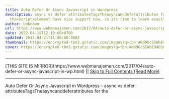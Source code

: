 ```yaml
---
title: Auto Defer Or Async Javascript in Wordpress
description: async vs defer attributesTagsTheasyncanddeferattributes for
  the<script>element have nice support now, so its time to learn exactly
author: Unknown
url: https://www.webmanajemen.com/2017/04/auto-defer-or-async-javascript-in-wp.html
date: 2022-04-15T12:19:00+0700
updated: 2017-04-21T11:48:00.000Z
thumbnail: https://encrypted-tbn3.gstatic.com/images?q=tbn:ANd9GcSIWbE9ADSn11CH5cNI3gcioX1mK17u9QAfTSLX9hxLtwyXgFYdt0J_Yyrw
cover: https://encrypted-tbn3.gstatic.com/images?q=tbn:ANd9GcSIWbE9ADSn11CH5cNI3gcioX1mK17u9QAfTSLX9hxLtwyXgFYdt0J_Yyrw
---
```


<hr/> [THIS SITE IS MIRROR](https://www.webmanajemen.com/2017/04/auto-defer-or-async-javascript-in-wp.html) || <a href="https://www.webmanajemen.com/2017/04/auto-defer-or-async-javascript-in-wp.html" rel="follow" class="button" id="read-more">Skip to Full Contents (Read More)</a> <hr/> Auto Defer Or Async Javascript in Wordpress - async vs defer attributesTagsTheasyncanddeferattributes for the<script>element have nice support now, so its time to learn exactly async vs defer attributes


Tags:

The async and defer attributes for the <script> element have nice support now, so it’s time to learn exactly what they do!



Legend



                <script>                                            
Let's begin by process what <script> with none attributes                 will. The HTML file are parsed till the script file is hit, at                 that time parsing can stop and a call for participation are                 created to fetch the file (if it's external). The script can                 then be dead before parsing is resumed.             
                                        
                <script async>                                            
async downloads the file through out HTML parsing and can pause                 the HTML program to execute it once it'sfinished downloading.             
                                        
                <script defer>                                            
defer downloads the file throughout hypertext markup language                 parsing and can solely execute it once the computer program has                 completed. defer scripts also are guarenteed to execute within                 the order that they seem within the document.             
                                        
                When should I use what?                                             
Typically you would like to use async wherever attainable, then                 defer then no attribute. Here area unit some general rules to                 follow:             

                    If the script is modular and does not rely on any scripts                     then useasync.                 
                    If the script relies upon or is relied upon by another                     script then usedefer.                 
If the script is small and is relied upon by anasync script then use an inlinescript with no attributes placed                    above the async scripts.                 

                Support                                             
IE9 and below have some pretty unhealthy bugs in their                 implementation of defersuch that the execution order isn't                 guarenteed. If you would like to support <= IE9 i like to                 recommend not exploitation defer in the least and embrace your                 scripts with no attribute if the execution order matters.                                     Read the specifics here                                .             

This time I will give functions.php custom to automatically defer or         async javascript (js).     
Function: adding async = "async" for async and defer = "defer" to defer         javascript (js).     

        defer 
  add_defer_attribute function ($ tag, $ handle) {
    // add script handles to the array below
    $ Scripts_to_defer = array ( 'my-js-handle', 'another-handle');
   
    foreach ($ scripts_to_defer as $ defer_script) {
       if ($ defer_script === $ handle) {
          return str_replace ( 'src', 'defer = "defer" src ", $ tags);
       }
    }
    return $ tag;
 } 
  add_filter ( 'script_loader_tag', 'add_defer_attribute', 10, 2); 
    
    async 
  add_async_attribute function ($ tag, $ handle) {
    // add script handles to the array below
    $ Scripts_to_async = array ( 'my-js-handle', 'another-handle');
   
    foreach ($ scripts_to_async as $ async_script) {
       if ($ async_script === $ handle) {
          return str_replace ( 'src', 'async = "async" src ", $ tags);
       }
    }
    return $ tag;
 } 
  add_filter ( 'script_loader_tag', 'add_async_attribute', 10, 2); 
Let me know if you have any questions below. <hr/> [THIS SITE IS MIRROR](https://www.webmanajemen.com/2017/04/auto-defer-or-async-javascript-in-wp.html) || <a href="https://www.webmanajemen.com/2017/04/auto-defer-or-async-javascript-in-wp.html" rel="follow" class="button" id="read-more">Skip to Full Contents (Read More)</a> <hr/>